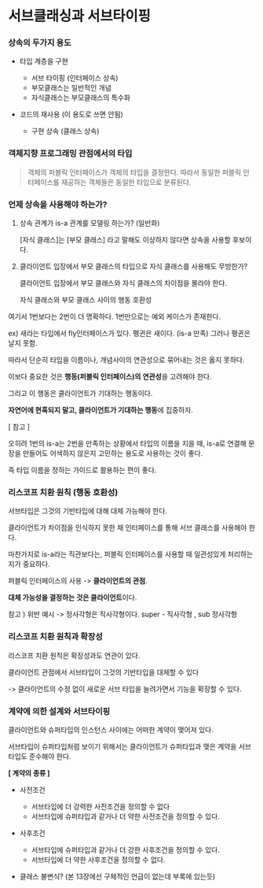 # 서브클래싱과 서브타이핑

### 상속의 두가지 용도

- 타입 계층을 구현
  - 서브 타이핑 (인터페이스 상속)
  - 부모클래스는 일반적인 개념
  - 자식클래스는 부모클래스의 특수화

- 코드의 재사용 (이 용도로 쓰면 안됨)
  - 구현 상속 (클래스 상속)

### 객체지향 프로그래밍 관점에서의 타입

> 객체의 퍼블릭 인터페이스가 객체의 타입을 결정한다. 따라서 동일한 퍼블릭 인터페이스를 재공하는 객체들은 동일한 타입으로 분류된다.

### 언제 상속을 사용해야 하는가?

1. 상속 관계가 is-a 관계를 모델링 하는가? (일반화)

    [자식 클래스]는 [부모 클래스] 라고 말해도 이상하지 않다면 상속을 사용할 후보이다.


2. 클라이언트 입장에서 부모 클래스의 타입으로 자식 클래스를 사용해도 무방한가?

    클라이언트 입장에서 부모 클래스와 자식 클래스의 차이점을 몰라야 한다. 

    자식 클래스와 부모 클래스 사이의 행동 호환성


여기서 1번보다는 2번이 더 명확하다. 1번만으로는 예외 케이스가 존재한다. 

ex) 새라는 타입에서 fly인터페이스가 있다. 펭귄은 새이다. (is-a 만족) 그러나 펭귄은 날지 못함.

따라서 단순히 타입을 이름이나, 개념사이의 연관성으로 묶어내는 것은 옳지 못하다.

이보다 중요한 것은 **행동(퍼블릭 인터페이스)의 연관성**을 고려해야 한다.

그리고 이 행동은 클라이언트가 기대하는 행동이다. 

**자연어에 현혹되지 말고, 클라이언트가 기대하는 행동**에 집중하자.

[ 참고 ]

오히려 1번의 is-a는 2번을 만족하는 상황에서 타입의 이름을 지을 때, is-a로 연결해 문장을 만들어도 어색하지 않은지 고민하는 용도로 사용하는 것이 좋다.

즉 타입 이름을 정하는 가이드로 활용하는 편이 좋다.

### 리스코프 치환 원칙 (행동 호환성)

서브타입은 그것의 기반타입에 대해 대체 가능해야 한다.

클라이언트가 차이점을 인식하지 못한 채 인터페이스를 통해 서브 클래스를 사용해야 한다.

마찬가지로 is-a라는 직관보다는, 퍼블릭 인터페이스를 사용할 때 일관성있게 처리하는지가 중요하다.

퍼블릭 인터페이스의 사용 -> **클라이언트의 관점**.

**대체 가능성을 결정하는 것은 클라이언트**이다. 

참고 ) 위반 예시 -> 정사각형은 직사각형이다. super - 직사각형 , sub 정사각형 

### 리스코프 치환 원칙과 확장성

리스코프 치환 원칙은 확장성과도 연관이 있다.

클라이언트 관점에서 서브타입이 그것의 기반타입을 대체할 수 있다

-> 클라이언트의 수정 없이 새로운 서브 타입을 늘려가면서 기능을 확장할 수 있다.

### 계약에 의한 설계와 서브타이핑

클라이언트와 슈퍼타입의 인스턴스 사이에는 어떠한 계약이 맺어져 있다.

서브타입이 슈퍼타입처럼 보이기 위해서는 클라이언트가 슈퍼타입과 맺은 계약을 서브타입도 준수해야 한다.


**[ 계약의 종류 ]**

- 사전조건

  - 서브타입에 더 강력한 사전조건을 정의할 수 없다
  - 서브타입에 슈퍼타입과 같거나 더 약한 사전조건을 정의할 수 있다.

- 사후조건

  - 서브타입에 슈퍼타입과 같거나 더 강한 사후조건을 정의할 수 있다.
  - 서브타입에 더 약한 사후조건을 정의할 수 없다.

- 클래스 불변식? (본 13장에선 구체적인 언급이 없는데 부록에 있는듯)
